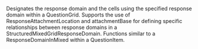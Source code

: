 Designates the response domain and the cells using the specified response domain within a QuestionGrid. Supports the use of ResponseAttachmentLocation and attachmentBase for defining specific relationships between response domains in a StructuredMixedGridResponseDomain. Functions similar to a ResponseDomainInMixed within a QuestionItem.